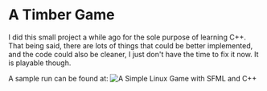 # A Timber Game 
I did this small project a while ago for the sole purpose of learning C++. That being said, there are lots of things that could be better implemented, and the code could also be cleaner, I just don't have the time to fix it now. It is playable though.  
  
A sample run can be found at: ![A Simple Linux Game with SFML and C++](https://www.youtube.com/watch?v=cUx-RM50Nyk)